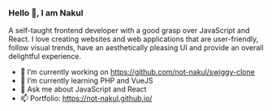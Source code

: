 ### Hello 👋, I am Nakul

A self-taught frontend developer with a good grasp over JavaScript and React. I love creating websites and web applications that are user-friendly, follow visual trends, have an aesthetically pleasing UI and provide an overall delightful experience.

- 🔭 I’m currently working on https://github.com/not-nakul/swiggy-clone
- 🌱 I’m currently learning PHP and VueJS
- 💬 Ask me about JavaScript and React
- 📫 Portfolio: https://not-nakul.github.io/
